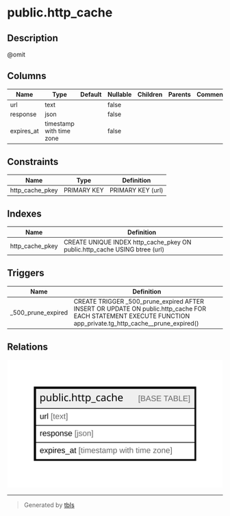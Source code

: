 # public.http_cache

## Description

@omit

## Columns

| Name | Type | Default | Nullable | Children | Parents | Comment |
| ---- | ---- | ------- | -------- | -------- | ------- | ------- |
| url | text |  | false |  |  |  |
| response | json |  | false |  |  |  |
| expires_at | timestamp with time zone |  | false |  |  |  |

## Constraints

| Name | Type | Definition |
| ---- | ---- | ---------- |
| http_cache_pkey | PRIMARY KEY | PRIMARY KEY (url) |

## Indexes

| Name | Definition |
| ---- | ---------- |
| http_cache_pkey | CREATE UNIQUE INDEX http_cache_pkey ON public.http_cache USING btree (url) |

## Triggers

| Name | Definition |
| ---- | ---------- |
| _500_prune_expired | CREATE TRIGGER _500_prune_expired AFTER INSERT OR UPDATE ON public.http_cache FOR EACH STATEMENT EXECUTE FUNCTION app_private.tg_http_cache__prune_expired() |

## Relations

![er](public.http_cache.svg)

---

> Generated by [tbls](https://github.com/k1LoW/tbls)

